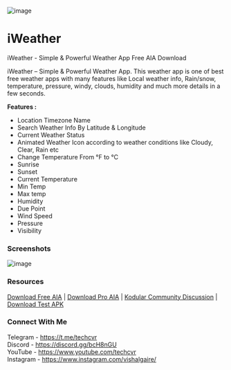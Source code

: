 ![image](https://user-images.githubusercontent.com/55651803/110890283-bc33df00-8315-11eb-98b5-48826603bc7b.png)

# iWeather
iWeather - Simple &amp; Powerful Weather App Free AIA Download

<p>iWeather – Simple &amp; Powerful Weather App. This weather app is one of best free weather apps with many features like Local weather info, Rain/snow, temperature, pressure, windy, clouds, humidity and much more details in a few seconds.</p>

<p><strong>Features :</strong></p>

<ul><li>Location Timezone Name</li><li>Search Weather Info By Latitude &amp; Longitude</li><li>Current Weather Status</li><li>Animated Weather Icon according to weather conditions like Cloudy, Clear, Rain etc</li><li>Change Temperature From °F to °C</li><li>Sunrise</li><li>Sunset</li><li>Current Temperature</li><li>Min Temp</li><li>Max temp</li><li>Humidity</li><li>Due Point</li><li>Wind Speed</li><li>Pressure</li><li>Visibility</li></ul>

### Screenshots

![image](https://user-images.githubusercontent.com/55651803/110888827-0071b000-8313-11eb-9044-230b3fe344d2.png)

### Resources
<a href="https://cdn.discordapp.com/attachments/605374585801801728/681179204393762997/Elite_Weather.aia">Download Free AIA</a> | <a href="[https://rzp.io/l/M74WxISUp](https://cdn.discordapp.com/attachments/605374585801801728/681767973467455508/EliteWeatherPro.aia?ex=66c05467&is=66bf02e7&hm=e26af5fc8bfedaf04134470d0cda2841cafc1fd8168049855b8798d1ebb31919&)">Download Pro AIA</a> | <a href="https://community.kodular.io/t/iweather-simple-and-powerful-weather-app-paid/40027">Kodular Community Discussion</a> | <a href="https://cdn.discordapp.com/attachments/605374585801801728/627084697897271320/iWeather.apk">Download Test APK</a> 

### Connect With Me
Telegram - https://t.me/techcvr <br>
Discord - https://discord.gg/bcH8nGU <br>
YouTube - https://www.youtube.com/techcvr <br>
Instagram - https://www.instagram.com/vishalgaire/
